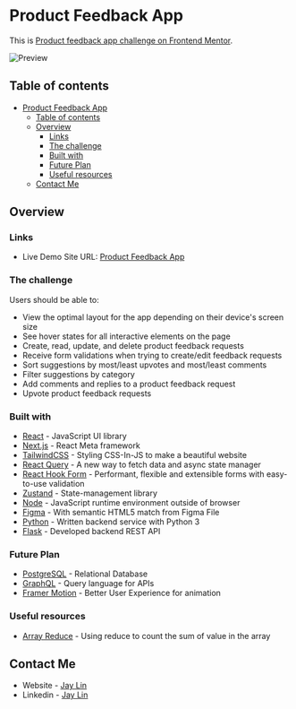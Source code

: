# Product Feedback App

This is [Product feedback app challenge on Frontend Mentor](https://www.frontendmentor.io/challenges/product-feedback-app-wbvUYqjR6).

![Preview](./public/preview.jpg)

## Table of contents

- [Product Feedback App](#product-feedback-app)
  - [Table of contents](#table-of-contents)
  - [Overview](#overview)
    - [Links](#links)
    - [The challenge](#the-challenge)
    - [Built with](#built-with)
    - [Future Plan](#future-plan)
    - [Useful resources](#useful-resources)
  - [Contact Me](#contact-me)

## Overview

### Links

- Live Demo Site URL: [Product Feedback App](https://product-feedback-oatt6lwwp-jay-lins-projects.vercel.app)

### The challenge

Users should be able to:

- View the optimal layout for the app depending on their device's screen size
- See hover states for all interactive elements on the page
- Create, read, update, and delete product feedback requests
- Receive form validations when trying to create/edit feedback requests
- Sort suggestions by most/least upvotes and most/least comments
- Filter suggestions by category
- Add comments and replies to a product feedback request
- Upvote product feedback requests

### Built with

- [React](https://reactjs.org/) - JavaScript UI library
- [Next.js](https://nextjs.org/) - React Meta framework
- [TailwindCSS](https://tailwindcss.com/) - Styling CSS-In-JS to make a beautiful website
- [React Query](https://tanstack.com/query/v3/) - A new way to fetch data and async state manager 
- [React Hook Form](https://react-hook-form.com/) - Performant, flexible and extensible forms with easy-to-use validation
- [Zustand](https://github.com/pmndrs/zustand) - State-management library
- [Node](https://nodejs.org/en/) - JavaScript runtime environment outside of browser
- [Figma](https://www.figma.com/) - With semantic HTML5 match from Figma File
- [Python](https://www.python.org/) - Written backend service with Python 3
- [Flask](https://flask.palletsprojects.com/en/3.0.x/) - Developed backend REST API

### Future Plan

- [PostgreSQL](https://www.postgresql.org/) - Relational Database
- [GraphQL](https://graphql.org/) - Query language for APIs
- [Framer Motion](https://www.framer.com/motion/) - Better User Experience for animation
  
### Useful resources

- [Array Reduce](https://developer.mozilla.org/en-US/docs/Web/JavaScript/Reference/Global_Objects/Array/reduce) - Using reduce to count the sum of value in the array

  
## Contact Me

- Website - [Jay Lin](https://tingchiehlin.com/)
- Linkedin - [Jay Lin](https://www.linkedin.com/in/cooloojayoo/)